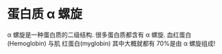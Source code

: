 # 蛋白质 α 螺旋

α 螺旋是一种蛋白质的二级结构. 很多蛋白质都含有 α 螺旋. 血红蛋白(Hemoglobin) 与肌
红蛋白(myglobin) 其中大概就都有 70%是由 α 螺旋组成!
